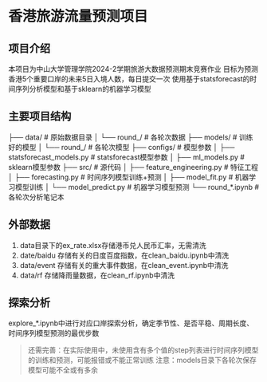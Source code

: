 # 香港旅游流量预测项目

## 项目介绍
本项目为中山大学管理学院2024-2学期旅游大数据预测期末竞赛作业
目标为预测香港5个重要口岸的未来5日入境人数，每日提交一次
使用基于statsforecast的时间序列分析模型和基于sklearn的机器学习模型

## 主要项目结构
├── data/ # 原始数据目录 
│ └── round_/ # 各轮次数据 
├── models/ # 训练好的模型 
│ └── round_/ # 各轮次模型
├── configs/ # 模型参数 
│ ├── statsforecast_models.py # statsforecast模型参数 
│ ├── ml_models.py # sklearn模型参数
├── src/ # 源代码 
│ ├── feature_engineering.py # 特征工程 
│ ├── forecasting.py # 时间序列模型训练+预测
│ ├── model_fit.py # 机器学习模型训练 
│ └── model_predict.py # 机器学习模型预测 
└── round_*.ipynb # 各轮次分析笔记本

## 外部数据
1. data目录下的ex_rate.xlsx存储港币兑人民币汇率，无需清洗
2. date/baidu 存储有关的日度百度指数，在clean_baidu.ipynb中清洗
3. data/event 存储有关的重大事件数据，在clean_event.ipynb中清洗
4. data/rf 存储降雨量数据，在clean_rf.ipynb中清洗

## 探索分析
explore_*.ipynb中进行对应口岸探索分析，确定季节性、是否平稳、周期长度、时间序列模型预测的最优步数

> 还需完善：在实际使用中，未使用含有多个值的step列表进行时间序列模型的训练和预测，可能报错或不能正常训练
> 注意：models目录下各轮次保存模型可能不全或有多余
